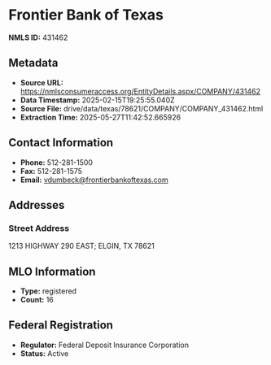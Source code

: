 # Frontier Bank of Texas

**NMLS ID:** 431462

## Metadata
- **Source URL:** https://nmlsconsumeraccess.org/EntityDetails.aspx/COMPANY/431462
- **Data Timestamp:** 2025-02-15T19:25:55.040Z
- **Source File:** drive/data/texas/78621/COMPANY/COMPANY_431462.html
- **Extraction Time:** 2025-05-27T11:42:52.665926

## Contact Information
- **Phone:** 512-281-1500
- **Fax:** 512-281-1575
- **Email:** vdumbeck@frontierbankoftexas.com

## Addresses
### Street Address
1213 HIGHWAY 290 EAST; ELGIN, TX 78621

## MLO Information
- **Type:** registered
- **Count:** 16

## Federal Registration
- **Regulator:** Federal Deposit Insurance Corporation
- **Status:** Active
